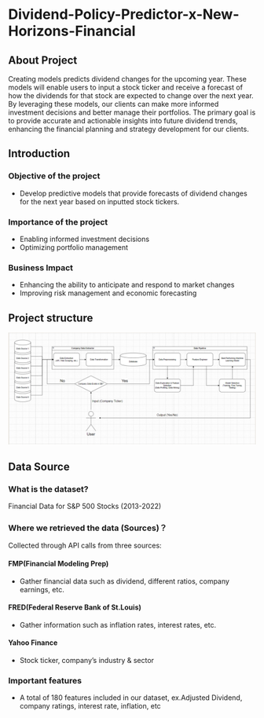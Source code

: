 # Dividend-Policy-Predictor-x-New-Horizons-Financial
## About Project
Creating models predicts dividend changes for the upcoming year. These models will enable users to input a stock ticker and receive a forecast of how the dividends for that stock are expected to change over the next year. By leveraging these models, our clients can make more informed investment decisions and better manage their portfolios. The primary goal is to provide accurate and actionable insights into future dividend trends, enhancing the financial planning and strategy development for our clients.
## Introduction
### Objective of the project  
- Develop predictive models that provide forecasts of dividend changes for the next year based on inputted stock tickers.  
### Importance of the project  
- Enabling informed investment decisions
- Optimizing portfolio management
### Business Impact  
- Enhancing the ability to anticipate and respond to market changes
- Improving risk management and economic forecasting  
## Project structure
![Project Architect Diagram](https://github.com/bw24ca/Dividend-Policy-Predictor-x-New-Horizons-Financial/blob/main/Project%20Architect%20Diagram.png)
## Data Source
### What is the dataset?
Financial Data for S&P 500 Stocks (2013-2022)
### Where we retrieved the data (Sources)？
Collected through API calls from three sources:  
#### FMP(Financial Modeling Prep)  
- Gather financial data such as dividend, different ratios, company earnings, etc.  
#### FRED(Federal Reserve Bank of St.Louis)
- Gather information such as inflation rates, interest rates, etc.  
#### Yahoo Finance  
- Stock ticker, company’s industry & sector  
### Important features    
- A total of 180 features included in our dataset, ex.Adjusted Dividend, company ratings, interest rate, inflation, etc  


